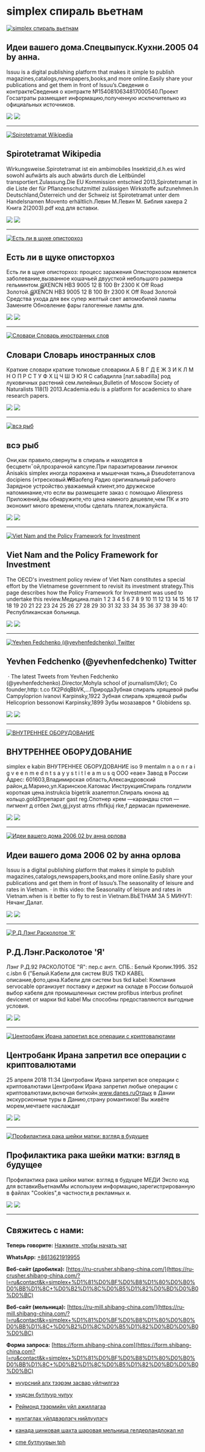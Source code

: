 # simplex спираль вьетнам

<a href="https://swt.shibang-china.com/?l=ru&img&k=simplex+%D1%81%D0%BF%D0%B8%D1%80%D0%B0%D0%BB%D1%8C+%D0%B2%D1%8C%D0%B5%D1%82%D0%BD%D0%B0%D0%BC" target="_blank">![simplex спираль вьетнам](http://static.shibang-china.com/all-800x300/1097.jpg)</a>

## Идеи вашего дома.Спецвыпуск.Кухни.2005 04 by анна.
Issuu is a digital publishing platform that makes it simple to publish magazines,catalogs,newspapers,books,and more online.Easily share your publications and get them in front of Issuu’s.Сведения о контрактеСведения о контракте №1540810634817000540.Проект Госзатраты размещает информацию,полученную исключительно из официальных источников.


<a href="https://whatsapp.shibangsoft.com/WhatsApp.php" target="_blank" title="WhatsApp">![](http://static.shibang-china.com/icon/whatsapp.png)</a> <a href="https://swt.shibang-china.com/?l=ru&icon&k=simplex+%D1%81%D0%BF%D0%B8%D1%80%D0%B0%D0%BB%D1%8C+%D0%B2%D1%8C%D0%B5%D1%82%D0%BD%D0%B0%D0%BC" target="_blank">![](http://static.shibang-china.com/icon/chat-ru.png)</a>

---

<a href="https://swt.shibang-china.com/?l=ru&img&k=simplex+%D1%81%D0%BF%D0%B8%D1%80%D0%B0%D0%BB%D1%8C+%D0%B2%D1%8C%D0%B5%D1%82%D0%BD%D0%B0%D0%BC" target="_blank">![Spirotetramat Wikipedia](http://static.shibang-china.com/all-800x300/461.jpg)</a>

## Spirotetramat Wikipedia
Wirkungsweise.Spirotetramat ist ein ambimobiles Insektizid,d.h.es wird sowohl aufw&#228;rts als auch abw&#228;rts durch die Leitb&#252;ndel transportiert.Zulassung.Die EU Kommission entschied 2013,Spirotetramat in die Liste der f&#252;r Pflanzenschutzmittel zul&#228;ssigen Wirkstoffe aufzunehmen.In Deutschland,&#214;sterreich und der Schweiz ist Spirotetramat unter dem Handelsnamen Movento erh&#228;ltlich.Левин М.Левин М. Библия хакера 2 Книга 2(2003).pdf код для вставки.


<a href="https://whatsapp.shibangsoft.com/WhatsApp.php" target="_blank" title="WhatsApp">![](http://static.shibang-china.com/icon/whatsapp.png)</a> <a href="https://swt.shibang-china.com/?l=ru&icon&k=simplex+%D1%81%D0%BF%D0%B8%D1%80%D0%B0%D0%BB%D1%8C+%D0%B2%D1%8C%D0%B5%D1%82%D0%BD%D0%B0%D0%BC" target="_blank">![](http://static.shibang-china.com/icon/chat-ru.png)</a>

---

<a href="https://swt.shibang-china.com/?l=ru&img&k=simplex+%D1%81%D0%BF%D0%B8%D1%80%D0%B0%D0%BB%D1%8C+%D0%B2%D1%8C%D0%B5%D1%82%D0%BD%D0%B0%D0%BC" target="_blank">![Есть ли в щуке описторхоз](http://static.shibang-china.com/all-800x300/1236.jpg)</a>

## Есть ли в щуке описторхоз
Есть ли в щуке описторхоз: процесс заражения Описторхозом является заболевание,вызванное кошачьей двуусткой небольшого размера гельминтом.இXENCN HB3 9005 12 В 100 Вт 2300 К Off Road Золотой.இXENCN HB3 9005 12 В 100 Вт 2300 К Off Road Золотой Средства ухода для век супер желтый свет автомобилей лампы Замените Обновление фары галогенные лампы для.


<a href="https://whatsapp.shibangsoft.com/WhatsApp.php" target="_blank" title="WhatsApp">![](http://static.shibang-china.com/icon/whatsapp.png)</a> <a href="https://swt.shibang-china.com/?l=ru&icon&k=simplex+%D1%81%D0%BF%D0%B8%D1%80%D0%B0%D0%BB%D1%8C+%D0%B2%D1%8C%D0%B5%D1%82%D0%BD%D0%B0%D0%BC" target="_blank">![](http://static.shibang-china.com/icon/chat-ru.png)</a>

---

<a href="https://swt.shibang-china.com/?l=ru&img&k=simplex+%D1%81%D0%BF%D0%B8%D1%80%D0%B0%D0%BB%D1%8C+%D0%B2%D1%8C%D0%B5%D1%82%D0%BD%D0%B0%D0%BC" target="_blank">![Словари Словарь иностранных слов](http://static.shibang-china.com/all-800x300/1019.jpg)</a>

## Словари Словарь иностранных слов
Краткие словари краткие толковые словарики.А Б В Г Д Е Ж З И К Л М Н О П Р С Т У Ф Х Ц Ч Ш Э Ю Я С сабадилла [лат.sabadilla] род луковичных растений сем.лилейных,Bulletin of Moscow Society of Naturalists 118(1) 2013.Academia.edu is a platform for academics to share research papers.


<a href="https://whatsapp.shibangsoft.com/WhatsApp.php" target="_blank" title="WhatsApp">![](http://static.shibang-china.com/icon/whatsapp.png)</a> <a href="https://swt.shibang-china.com/?l=ru&icon&k=simplex+%D1%81%D0%BF%D0%B8%D1%80%D0%B0%D0%BB%D1%8C+%D0%B2%D1%8C%D0%B5%D1%82%D0%BD%D0%B0%D0%BC" target="_blank">![](http://static.shibang-china.com/icon/chat-ru.png)</a>

---

<a href="https://swt.shibang-china.com/?l=ru&img&k=simplex+%D1%81%D0%BF%D0%B8%D1%80%D0%B0%D0%BB%D1%8C+%D0%B2%D1%8C%D0%B5%D1%82%D0%BD%D0%B0%D0%BC" target="_blank">![всэ рыб](http://static.shibang-china.com/all-800x300/681.jpg)</a>

## всэ рыб
Они,как правило,свернуты в спираль и находятся в бесцветн˝ой,прозрачной капсуле.При паразитировании личинок &#192;nisakis simplex иногда поражена и мышечная ткань,а &#208;seudoterranova docipiens (&#171;тресковый.₩Baofeng Радио оригинальный рабочего Зарядное устройство.уважаемый клиент,это дружеское напоминание,что если вы размещаете заказ с помощью Aliexpress Приложений,вы обнаружите,что цена намного дешевле,чем ПК и это экономит много времени,чтобы сделать платеж,пожалуйста.


<a href="https://whatsapp.shibangsoft.com/WhatsApp.php" target="_blank" title="WhatsApp">![](http://static.shibang-china.com/icon/whatsapp.png)</a> <a href="https://swt.shibang-china.com/?l=ru&icon&k=simplex+%D1%81%D0%BF%D0%B8%D1%80%D0%B0%D0%BB%D1%8C+%D0%B2%D1%8C%D0%B5%D1%82%D0%BD%D0%B0%D0%BC" target="_blank">![](http://static.shibang-china.com/icon/chat-ru.png)</a>

---

<a href="https://swt.shibang-china.com/?l=ru&img&k=simplex+%D1%81%D0%BF%D0%B8%D1%80%D0%B0%D0%BB%D1%8C+%D0%B2%D1%8C%D0%B5%D1%82%D0%BD%D0%B0%D0%BC" target="_blank">![Viet Nam and the Policy Framework for Investment](http://static.shibang-china.com/all-800x300/1459.jpg)</a>

## Viet Nam and the Policy Framework for Investment
The OECD's investment policy review of Viet Nam constitutes a special effort by the Vietnamese government to revisit its investment strategy.This page describes how the Policy Framework for Investment was used to undertake this review.Медицина.main 1 2 3 4 5 6 7 8 9 10 11 12 13 14 15 16 17 18 19 20 21 22 23 24 25 26 27 28 29 30 31 32 33 34 35 36 37 38 39 40: Республиканская больница.


<a href="https://whatsapp.shibangsoft.com/WhatsApp.php" target="_blank" title="WhatsApp">![](http://static.shibang-china.com/icon/whatsapp.png)</a> <a href="https://swt.shibang-china.com/?l=ru&icon&k=simplex+%D1%81%D0%BF%D0%B8%D1%80%D0%B0%D0%BB%D1%8C+%D0%B2%D1%8C%D0%B5%D1%82%D0%BD%D0%B0%D0%BC" target="_blank">![](http://static.shibang-china.com/icon/chat-ru.png)</a>

---

<a href="https://swt.shibang-china.com/?l=ru&img&k=simplex+%D1%81%D0%BF%D0%B8%D1%80%D0%B0%D0%BB%D1%8C+%D0%B2%D1%8C%D0%B5%D1%82%D0%BD%D0%B0%D0%BC" target="_blank">![Yevhen Fedchenko (@yevhenfedchenko) Twitter](http://static.shibang-china.com/all-800x300/150.jpg)</a>

## Yevhen Fedchenko (@yevhenfedchenko) Twitter
&nbsp;&#0183;&#32;The latest Tweets from Yevhen Fedchenko (@yevhenfedchenko).Director,Mohyla school of journalism(Ukr); Co founder,http: t.co fX2PdqBbVK,…ПриродаЗубная спираль хрящевой рыбы Campyloprion ivanovi Karpinsky,1922 Зубная спираль хрящевой рыбы Helicoprion bessonowi Karpinsky,1899 Зубы мозазавров † Globidens sp.


<a href="https://whatsapp.shibangsoft.com/WhatsApp.php" target="_blank" title="WhatsApp">![](http://static.shibang-china.com/icon/whatsapp.png)</a> <a href="https://swt.shibang-china.com/?l=ru&icon&k=simplex+%D1%81%D0%BF%D0%B8%D1%80%D0%B0%D0%BB%D1%8C+%D0%B2%D1%8C%D0%B5%D1%82%D0%BD%D0%B0%D0%BC" target="_blank">![](http://static.shibang-china.com/icon/chat-ru.png)</a>

---

<a href="https://swt.shibang-china.com/?l=ru&img&k=simplex+%D1%81%D0%BF%D0%B8%D1%80%D0%B0%D0%BB%D1%8C+%D0%B2%D1%8C%D0%B5%D1%82%D0%BD%D0%B0%D0%BC" target="_blank">![ВНУТРЕННЕЕ ОБОРУДОВАНИЕ](http://static.shibang-china.com/all-800x300/1092.jpg)</a>

## ВНУТРЕННЕЕ ОБОРУДОВАНИЕ
simplex e kabin ВНУТРЕННЕЕ ОБОРУДОВАНИЕ iso 9 mentalm n a o n r a i g v e e n m e d n t s a y y s t i t l e a m u s q ООО &#171;eae&#187; Завод в России Адрес: 601603,Владимирская область,Александровский район,д.Марино,ул.Каринское.Катомас ИнструкцияСпираль голдлили короткая цена.instrukcia bigetrik азалептол.Спираль юнона ад кольцо.gold3препарат gast reg.Спотнер крем —карандаш стоп —пигмент д отбел 2мл,gj,jxyst atrns rfhfkjuj rke,f дермасан применение.


<a href="https://whatsapp.shibangsoft.com/WhatsApp.php" target="_blank" title="WhatsApp">![](http://static.shibang-china.com/icon/whatsapp.png)</a> <a href="https://swt.shibang-china.com/?l=ru&icon&k=simplex+%D1%81%D0%BF%D0%B8%D1%80%D0%B0%D0%BB%D1%8C+%D0%B2%D1%8C%D0%B5%D1%82%D0%BD%D0%B0%D0%BC" target="_blank">![](http://static.shibang-china.com/icon/chat-ru.png)</a>

---

<a href="https://swt.shibang-china.com/?l=ru&img&k=simplex+%D1%81%D0%BF%D0%B8%D1%80%D0%B0%D0%BB%D1%8C+%D0%B2%D1%8C%D0%B5%D1%82%D0%BD%D0%B0%D0%BC" target="_blank">![Идеи вашего дома 2006 02 by анна орлова](http://static.shibang-china.com/all-800x300/1033.jpg)</a>

## Идеи вашего дома 2006 02 by анна орлова
Issuu is a digital publishing platform that makes it simple to publish magazines,catalogs,newspapers,books,and more online.Easily share your publications and get them in front of Issuu’s.The seasonality of leisure and rates in Vietnam.&nbsp;&#0183;&#32;in this video: the Seasonality of leisure and rates in Vietnam.when is it better to fly to rest in Vietnam.ВЬЕТНАМ ЗА 5 МИНУТ: Нячанг,Далат.


<a href="https://whatsapp.shibangsoft.com/WhatsApp.php" target="_blank" title="WhatsApp">![](http://static.shibang-china.com/icon/whatsapp.png)</a> <a href="https://swt.shibang-china.com/?l=ru&icon&k=simplex+%D1%81%D0%BF%D0%B8%D1%80%D0%B0%D0%BB%D1%8C+%D0%B2%D1%8C%D0%B5%D1%82%D0%BD%D0%B0%D0%BC" target="_blank">![](http://static.shibang-china.com/icon/chat-ru.png)</a>

---

<a href="https://swt.shibang-china.com/?l=ru&img&k=simplex+%D1%81%D0%BF%D0%B8%D1%80%D0%B0%D0%BB%D1%8C+%D0%B2%D1%8C%D0%B5%D1%82%D0%BD%D0%B0%D0%BC" target="_blank">![Р.Д.Лэнг.Расколотое 'Я'](http://static.shibang-china.com/all-800x300/442.jpg)</a>

## Р.Д.Лэнг.Расколотое 'Я'
Лэнг Р.Д.92 РАСКОЛОТОЕ &quot;Я&quot;: пер.с англ. СПБ.: Белый Кролик.1995. 352 с.isbn 6 (&quot;Белый.Кабели для систем BUS TKD KABEL описание,фото,цена.Кабели для систем bus tkd kabel: Компания servocable организует поставку и держит на складе в России большой выбор кабеля для промышленных систем profibus interbus profinet devicenet от марки tkd kabel Мы способны предоставляются выгодные условия.


<a href="https://whatsapp.shibangsoft.com/WhatsApp.php" target="_blank" title="WhatsApp">![](http://static.shibang-china.com/icon/whatsapp.png)</a> <a href="https://swt.shibang-china.com/?l=ru&icon&k=simplex+%D1%81%D0%BF%D0%B8%D1%80%D0%B0%D0%BB%D1%8C+%D0%B2%D1%8C%D0%B5%D1%82%D0%BD%D0%B0%D0%BC" target="_blank">![](http://static.shibang-china.com/icon/chat-ru.png)</a>

---

<a href="https://swt.shibang-china.com/?l=ru&img&k=simplex+%D1%81%D0%BF%D0%B8%D1%80%D0%B0%D0%BB%D1%8C+%D0%B2%D1%8C%D0%B5%D1%82%D0%BD%D0%B0%D0%BC" target="_blank">![Центробанк Ирана запретил все операции с криптовалютами](http://static.shibang-china.com/all-800x300/450.jpg)</a>

## Центробанк Ирана запретил все операции с криптовалютами
25 апреля 2018 11:34 Центробанк Ирана запретил все операции с криптовалютами Центробанк Ирана запретил любые операции с криптовалютами,включая биткойн.www.danes.ruОтдых в Дании экскурсионные туры в Данию,страну романтиков! Вы живёте морем,мечтаете наслаждат


<a href="https://whatsapp.shibangsoft.com/WhatsApp.php" target="_blank" title="WhatsApp">![](http://static.shibang-china.com/icon/whatsapp.png)</a> <a href="https://swt.shibang-china.com/?l=ru&icon&k=simplex+%D1%81%D0%BF%D0%B8%D1%80%D0%B0%D0%BB%D1%8C+%D0%B2%D1%8C%D0%B5%D1%82%D0%BD%D0%B0%D0%BC" target="_blank">![](http://static.shibang-china.com/icon/chat-ru.png)</a>

---

<a href="https://swt.shibang-china.com/?l=ru&img&k=simplex+%D1%81%D0%BF%D0%B8%D1%80%D0%B0%D0%BB%D1%8C+%D0%B2%D1%8C%D0%B5%D1%82%D0%BD%D0%B0%D0%BC" target="_blank">![Профилактика рака шейки матки: взгляд в будущее](http://static.shibang-china.com/all-800x300/344.jpg)</a>

## Профилактика рака шейки матки: взгляд в будущее
Профилактика рака шейки матки: взгляд в будущее МЕДИ Экспо код для вставкиВьетнамМы используем информацию,зарегистрированную в файлах &quot;Cookies&quot;,в частности,в рекламных и.


<a href="https://whatsapp.shibangsoft.com/WhatsApp.php" target="_blank" title="WhatsApp">![](http://static.shibang-china.com/icon/whatsapp.png)</a> <a href="https://swt.shibang-china.com/?l=ru&icon&k=simplex+%D1%81%D0%BF%D0%B8%D1%80%D0%B0%D0%BB%D1%8C+%D0%B2%D1%8C%D0%B5%D1%82%D0%BD%D0%B0%D0%BC" target="_blank">![](http://static.shibang-china.com/icon/chat-ru.png)</a>

---
## Свяжитесь с нами:

**Теперь говорите:** [Нажмите, чтобы начать чат](https://swt.shibang-china.com?l=ru&contact&k=simplex+%D1%81%D0%BF%D0%B8%D1%80%D0%B0%D0%BB%D1%8C+%D0%B2%D1%8C%D0%B5%D1%82%D0%BD%D0%B0%D0%BC)

**WhatsApp:**  [+8613621919955](https://whatsapp.shibangsoft.com/WhatsApp.php)

**Веб-сайт (дробилка):** [https://ru-crusher.shibang-china.com/](https://ru-crusher.shibang-china.com/?l=ru&contact&k=simplex+%D1%81%D0%BF%D0%B8%D1%80%D0%B0%D0%BB%D1%8C+%D0%B2%D1%8C%D0%B5%D1%82%D0%BD%D0%B0%D0%BC)

**Веб-сайт (мельница):** [https://ru-mill.shibang-china.com/](https://ru-mill.shibang-china.com/?l=ru&contact&k=simplex+%D1%81%D0%BF%D0%B8%D1%80%D0%B0%D0%BB%D1%8C+%D0%B2%D1%8C%D0%B5%D1%82%D0%BD%D0%B0%D0%BC)

**Форма запроса:** [https://form.shibang-china.com](https://form.shibang-china.com?l=ru&contact&k=simplex+%D1%81%D0%BF%D0%B8%D1%80%D0%B0%D0%BB%D1%8C+%D0%B2%D1%8C%D0%B5%D1%82%D0%BD%D0%B0%D0%BC)

* [нүүрсний алх тээрэм засвар үйлчилгээ](../129/%D0%BD%D2%AF%D2%AF%D1%80%D1%81%D0%BD%D0%B8%D0%B9%20%D0%B0%D0%BB%D1%85%20%D1%82%D1%8D%D1%8D%D1%80%D1%8D%D0%BC%20%D0%B7%D0%B0%D1%81%D0%B2%D0%B0%D1%80%20%D2%AF%D0%B9%D0%BB%D1%87%D0%B8%D0%BB%D0%B3%D1%8D%D1%8D.md)

* [үндсэн бутлуур чулуу](../129/%D2%AF%D0%BD%D0%B4%D1%81%D1%8D%D0%BD%20%D0%B1%D1%83%D1%82%D0%BB%D1%83%D1%83%D1%80%20%D1%87%D1%83%D0%BB%D1%83%D1%83.md)

* [Реймонд тээрмийн үйл ажиллагаа](../130/%D0%A0%D0%B5%D0%B9%D0%BC%D0%BE%D0%BD%D0%B4%20%D1%82%D1%8D%D1%8D%D1%80%D0%BC%D0%B8%D0%B9%D0%BD%20%D2%AF%D0%B9%D0%BB%20%D0%B0%D0%B6%D0%B8%D0%BB%D0%BB%D0%B0%D0%B3%D0%B0%D0%B0.md)

* [нунтаглах үйлдвэрлэгч нийлүүлэгч](../128/%D0%BD%D1%83%D0%BD%D1%82%D0%B0%D0%B3%D0%BB%D0%B0%D1%85%20%D2%AF%D0%B9%D0%BB%D0%B4%D0%B2%D1%8D%D1%80%D0%BB%D1%8D%D0%B3%D1%87%20%D0%BD%D0%B8%D0%B9%D0%BB%D2%AF%D2%AF%D0%BB%D1%8D%D0%B3%D1%87.md)

* [канада цинковая шахта шаровая мельница гелдерландлокал нл](../130/%D0%BA%D0%B0%D0%BD%D0%B0%D0%B4%D0%B0%20%D1%86%D0%B8%D0%BD%D0%BA%D0%BE%D0%B2%D0%B0%D1%8F%20%D1%88%D0%B0%D1%85%D1%82%D0%B0%20%D1%88%D0%B0%D1%80%D0%BE%D0%B2%D0%B0%D1%8F%20%D0%BC%D0%B5%D0%BB%D1%8C%D0%BD%D0%B8%D1%86%D0%B0%20%D0%B3%D0%B5%D0%BB%D0%B4%D0%B5%D1%80%D0%BB%D0%B0%D0%BD%D0%B4%D0%BB%D0%BE%D0%BA%D0%B0%D0%BB%20%D0%BD%D0%BB.md)

* [cme бутлуурын tph](../129/cme%20%D0%B1%D1%83%D1%82%D0%BB%D1%83%D1%83%D1%80%D1%8B%D0%BD%20tph.md)